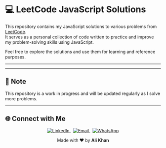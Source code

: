 # 💻 LeetCode JavaScript Solutions
<!-- Intro -->
This repository contains my JavaScript solutions to various problems from [LeetCode](https://leetcode.com/).  
It serves as a personal collection of code written to practice and improve my problem-solving skills using JavaScript.

Feel free to explore the solutions and use them for learning and reference purposes.

---
<!-- purpose -->
<!-- ## 🚀 Purpose

- Practice Data Structures and Algorithms
- Strengthen JavaScript skills
- Track progress on LeetCode -->

---
<!-- Note -->
## 📌 Note

This repository is a work in progress and will be updated regularly as I solve more problems.

---

## 🌐 Connect with Me
<!-- Footer -->
<p align="center">
  <a href="https://www.linkedin.com/in/alikhan-devs/" target="_blank">
    <img src="https://img.shields.io/badge/LinkedIn-0077B5?style=flat&logo=linkedin&logoColor=white" alt="LinkedIn" />
  </a>
  &nbsp;
  <a href="mailto:alikhandevs@gmail.com">
    <img src="https://img.shields.io/badge/Gmail-D14836?style=flat&logo=gmail&logoColor=white" alt="Email" />
  </a>
  &nbsp;
  <a href="https://wa.me/923429327224" target="_blank">
    <img src="https://img.shields.io/badge/WhatsApp-25D366?style=flat&logo=whatsapp&logoColor=white" alt="WhatsApp" />
  </a>
</p>

<p align="center">Made with ❤️ by <strong>Ali Khan</strong></p>
